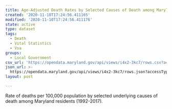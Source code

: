 ```yaml
---
title: Age-Adjusted Death Rates by Selected Causes of Death among Maryland Residents
created: '2020-11-10T17:24:56.411165'
modified: '2020-11-10T17:24:56.411176'
state: active
type: dataset
tags:
  - Death
  - Vital Statistics
  - Vsa
groups:
  - Local Government
csv_url: 'https://opendata.maryland.gov/api/views/i4x2-3kc7/rows.csv?accessType=DOWNLOAD'
json_url: >-
  https://opendata.maryland.gov/api/views/i4x2-3kc7/rows.json?accessType=DOWNLOAD
layout: post

---
```

Rate of deaths per 100,000 population by selected underlying causes of death among Maryland residents (1992-2017).
